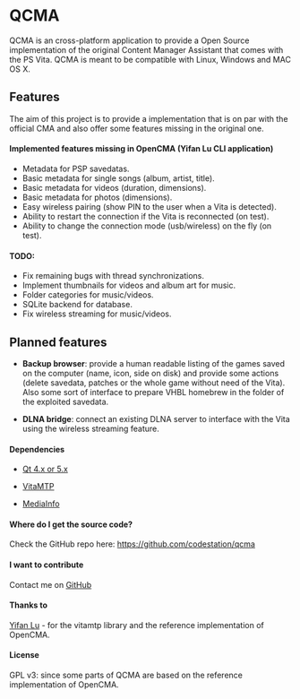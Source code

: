 QCMA
====

QCMA is an cross-platform application to provide a Open Source implementation
of the original Content Manager Assistant that comes with the PS Vita. QCMA is
meant to be compatible with Linux, Windows and MAC OS X.

## Features

The aim of this project is to provide a implementation that is on par with the
official CMA and also offer some features missing in the original one.

#### Implemented features missing in OpenCMA (Yifan Lu CLI application)
* Metadata for PSP savedatas.
* Basic metadata for single songs (album, artist, title).
* Basic metadata for videos (duration, dimensions).
* Basic metadata for photos (dimensions).
* Easy wireless pairing (show PIN to the user when a Vita is detected).
* Ability to restart the connection if the Vita is reconnected (on test).
* Ability to change the connection mode (usb/wireless) on the fly (on test).

#### TODO:
* Fix remaining bugs with thread synchronizations.
* Implement thumbnails for videos and album art for music.
* Folder categories for music/videos.
* SQLite backend for database.
* Fix wireless streaming for music/videos.

## Planned features
* **Backup browser**: provide a human readable listing of the games saved on the
computer (name, icon, side on disk) and provide some actions (delete savedata,
patches or the whole game without need of the Vita). Also some sort of interface
to prepare VHBL homebrew in the folder of the exploited savedata.

* **DLNA bridge**: connect an existing DLNA server to interface with the Vita
using the wireless streaming feature.

#### Dependencies
* [Qt 4.x or 5.x](http://qt-project.org/)

* [VitaMTP](https://github.com/yifanlu/VitaMTP)

* [MediaInfo](http://mediaarea.net/en/MediaInfo)


#### Where do I get the source code?
Check the GitHub repo here: https://github.com/codestation/qcma

#### I want to contribute 
Contact me on [GitHub](https://github.com/codestation/) 

#### Thanks to
[Yifan Lu](https://github.com/yifanlu/vitamtp/) - for the vitamtp library and
the reference implementation of OpenCMA.

#### License
GPL v3: since some parts of QCMA are based on the reference implementation of
OpenCMA.
